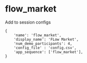 # flow_market

Add to session configs

````
{
    'name': 'flow_market',
    'display_name': 'FLow Market',
    'num_demo_participants': 4,
    'config_file' : 'config.csv',
    'app_sequence': ['flow_market'],
}
````
